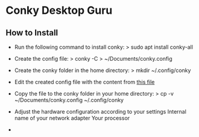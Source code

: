 # Conky Desktop Guru
## How to Install
   - Run the following command to install conky:
         > sudo apt install conky-all
   - Create the config file:
         > conky -C > ~/Documents/conky.config
   - Create the conky folder in the home directory:
         > mkdir ~/.config/conky
   - Edit the created config file with the content from [this file](https://github.com/moabdrabou/Conky_Desktop_Guru/blob/main/conky.config)
   - Copy the file to the conky folder in your home directory:
         > cp -v ~/Documents/conky.config ~/.config/conky
   - Adjust the hardware configuration according to your settings
         Internal name of your network adapter
         Your processor
         
   - 



